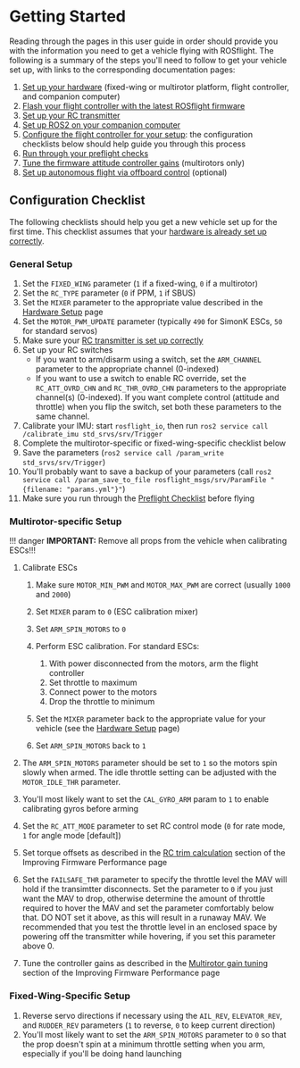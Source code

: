 # Getting Started

Reading through the pages in this user guide in order should provide you with the information you need to get a vehicle flying with ROSflight. The following is a summary of the steps you'll need to follow to get your vehicle set up, with links to the corresponding documentation pages:

  1. [Set up your hardware](hardware-setup.md) (fixed-wing or multirotor platform, flight controller, and companion computer)
  2. [Flash your flight controller with the latest ROSflight firmware](flight-controller-setup.md)
  3. [Set up your RC transmitter](rc-configuration.md)
  4. [Set up ROS2 on your companion computer](ros2-setup.md)
  5. [Configure the flight controller for your setup](parameter-configuration.md): the configuration checklists below should help guide you through this process
  6. [Run through your preflight checks](preflight-checks.md)
  7. [Tune the firmware attitude controller gains](improving-firmware-performance.md) (multirotors only)
  8. [Set up autonomous flight via offboard control](autonomous-flight.md) (optional)

## Configuration Checklist

The following checklists should help you get a new vehicle set up for the first time. This checklist assumes that your [hardware is already set up correctly](hardware-setup.md).

### General Setup

  1. Set the `FIXED_WING` parameter (`1` if a fixed-wing, `0` if a multirotor)
  2. Set the `RC_TYPE` parameter (`0` if PPM, `1` if SBUS)
  3. Set the `MIXER` parameter to the appropriate value described in the [Hardware Setup](hardware-setup.md) page
  4. Set the `MOTOR_PWM_UPDATE` parameter (typically `490` for SimonK ESCs, `50` for standard servos)
  5. Make sure your [RC transmitter is set up correctly](rc-configuration.md)
  6. Set up your RC switches
      * If you want to arm/disarm using a switch, set the `ARM_CHANNEL` parameter to the appropriate channel (0-indexed)
      * If you want to use a switch to enable RC override, set the `RC_ATT_OVRD_CHN` and `RC_THR_OVRD_CHN` parameters to the appropriate channel(s) (0-indexed). If you want complete control (attitude and throttle) when you flip the switch, set both these parameters to the same channel.
  7. Calibrate your IMU: start `rosflight_io`, then run `ros2 service call /calibrate_imu std_srvs/srv/Trigger`
  8. Complete the multirotor-specific or fixed-wing-specific checklist below
  9. Save the parameters (`ros2 service call /param_write std_srvs/srv/Trigger`)
  10. You'll probably want to save a backup of your parameters (call `ros2 service call /param_save_to_file rosflight_msgs/srv/ParamFile "{filename: "params.yml"}"`)
  11. Make sure you run through the [Preflight Checklist](preflight-checks.md) before flying

### Multirotor-specific Setup

!!! danger
    **IMPORTANT:** Remove all props from the vehicle when calibrating ESCs!!!

  1. Calibrate ESCs
      1. Make sure `MOTOR_MIN_PWM` and `MOTOR_MAX_PWM` are correct (usually `1000` and `2000`)
      2. Set `MIXER` param to `0` (ESC calibration mixer)
      3. Set `ARM_SPIN_MOTORS` to `0`
      4. Perform ESC calibration. For standard ESCs:

          1. With power disconnected from the motors, arm the flight controller
          2. Set throttle to maximum
          3. Connect power to the motors
          4. Drop the throttle to minimum

      5. Set the `MIXER` parameter back to the appropriate value for your vehicle (see the [Hardware Setup](hardware-setup.md#motor-layouts) page)
      6. Set `ARM_SPIN_MOTORS` back to `1`

  2. The `ARM_SPIN_MOTORS` parameter should be set to `1` so the motors spin slowly when armed. The idle throttle setting can be adjusted with the `MOTOR_IDLE_THR` parameter.
  3. You'll most likely want to set the `CAL_GYRO_ARM` param to `1` to enable calibrating gyros before arming
  4. Set the `RC_ATT_MODE` parameter to set RC control mode (`0` for rate mode, `1` for angle mode [default])
  5. Set torque offsets as described in the [RC trim calculation](improving-firmware-performance.md#rc-trim) section of the Improving Firmware Performance page
  6. Set the `FAILSAFE_THR` parameter to specify the throttle level the MAV will hold if the transimtter disconnects. Set the parameter to `0` if you just want the MAV to drop, otherwise determine the amount of throttle required to hover the MAV and set the parameter comfortably below that. DO NOT set it above, as this will result in a runaway MAV. We recommended that you test the throttle level in an enclosed space by powering off the transmitter while hovering, if you set this parameter above 0.
  6. Tune the controller gains as described in the [Multirotor gain tuning](improving-firmware-performance.md#gain-tuning) section of the Improving Firmware Performance page

### Fixed-Wing-Specific Setup

  1. Reverse servo directions if necessary using the `AIL_REV`, `ELEVATOR_REV`, and `RUDDER_REV` parameters (`1` to reverse, `0` to keep current direction)
  1. You'll most likely want to set the `ARM_SPIN_MOTORS` parameter to `0` so that the prop doesn't spin at a minimum throttle setting when you arm, especially if you'll be doing hand launching
